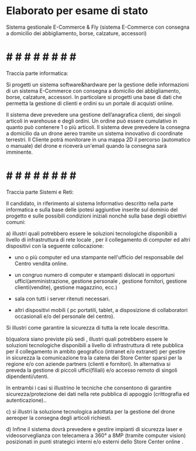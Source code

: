 # Elaborato per esame di stato

Sistema gestionale E-Commerce  & Fly (sistema E-Commerce con consegna a domicilio dei abbigliamento, borse, calzature, accessori)

# # # # # # # # # # 

Traccia parte informatica:  

Si progetti un sistema software&hardware per la gestione delle informazioni di un sistema E-Commerce con consegna a domicilio dei abbigliamento, borse, calzature, accessori. In particolare si progetti  una base di dati che permetta la gestione di clienti e ordini su un portale di acquisti online.

Il sistema deve prevedere una gestione dell’anagrafica clienti, dei singoli articoli in warehouse e degli ordini. Un ordine può essere cumulativo in quanto può contenere 1 o più articoli. Il sistema deve prevedere la consegna a domicilio da un drone aereo tramite un sistema innovativo di coordinate terrestri. Il Cliente potrà monitorare in una mappa 2D il percorso (automatico o manuale) del drone e riceverà un'email quando la consegna sarà imminente.

# # # # # # # # # # 

Traccia parte Sistemi e Reti: 

 Il candidato, in riferimento al sistema Informativo descritto nella parte informatica e sulla base delle ipotesi aggiuntive inserite sul dominio del progetto e sulle possibili condizioni iniziali nonché sulla base degli obiettivi comuni:

a)  illustri quali potrebbero essere le soluzioni tecnologiche disponibili a livello di infrastruttura di rete locale , per il collegamento di computer ed altri dispositivi con la seguente collocazione:

- uno o più computer ed una stampante nell'ufficio del responsabile del Centro vendita online.

- un congruo numero di computer e stampanti dislocati in opportuni uffici(amministrazione, gestione personale , gestione fornitori, gestione clienti(vendite), gestione magazzino, ecc.)

- sala con tutti i server ritenuti necessari.

- altri dispositivi mobili ( pc portatili, tablet, a disposizione di collaboratori occasionali e/o del personale del centro). 

Si illustri come garantire la sicurezza di tutta la rete locale descritta.

b)qualora siano previste più sedi , illustri quali potrebbero essere le soluzioni tecnologiche disponibili a livello di infrastruttura di rete pubblica per il collegamento in ambito geografico (intranet e/o extranet) per gestire in sicurezza la comunicazione tra la catena dei Store Center sparsi per la regione e/o con aziende partners (clienti e fornitori). In alternativa si preveda la gestione di piccoli uffici(filiali) e/o accesso remoto di singoli dipendenti/utenti.

In entrambi i casi si illustrino le tecniche che consentono di garantire sicurezza/protezione dei dati nella rete pubblica di appoggio (crittografia ed autenticazione)..

c) si illustri la soluzione tecnologica adottata per la gestione del drone aereoper la consegna degli articoli richiesti.

d) Infine il sistema dovrà prevedere e gestire impianti di sicurezza laser e videosorveglianza con telecamera a 360° a 8MP (tramite computer vision) posizionati in punti strategici interni e/o esterni dello Store Center online .
